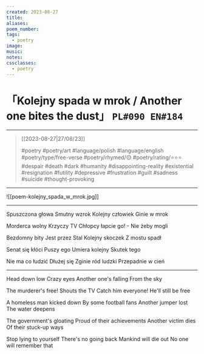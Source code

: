```yaml
---
created: 2023-08-27
title:
aliases:
poem_number:
tags:
  - poetry
image:
music:
notes:
cssclasses:
  - poetry
---
```

# 「Kolejny spada w mrok / Another one bites the dust」 `PL#090 EN#184`

---

> [[2023-08-27|27/08/23]]
> 
> #poetry 
> #poetry/art 
> #language/polish #language/english 
> #poetry/type/free-verse 
> #poetry/rhymed/🟡 
> #poetry/rating/⭐⭐⭐ 
> #despair #death #dark #humanity #disappointing-reality #existential #resignation #futility #depressive #frustration #guilt #sadness #suicide #thought-provoking 

---

![[poem-kolejny_spada_w_mrok.jpg]]

---

Spuszczona głowa
Smutny wzrok
Kolejny człowiek
Ginie w mrok

Morderca wolny
Krzyczy TV
Chłopcy łapcie go! -
Nie żeby mogli

Bezdomny bity
Jest przez Stal 
Kolejny skoczek
Z mostu spadł

Senat się kłóci
Puszy ego
Umiera kolejny
Skutek tego

Nie ma co łudzić 
Dłużej się
Zginie ród ludzki
Przepadnie w cień

---

Head down low
Crazy eyes
Another one's falling
From the sky

The murderer's free!
Shouts the TV
Catch him everyone!
He'll still be free

A homeless man kicked down
By some football fans
Another jumper lost
The water deepens

The government's gloating
Proud of their achievements
Another victim dies
Of their stuck-up ways

Stop lying to yourself
There's no going back
Mankind will die out
No one will remember that